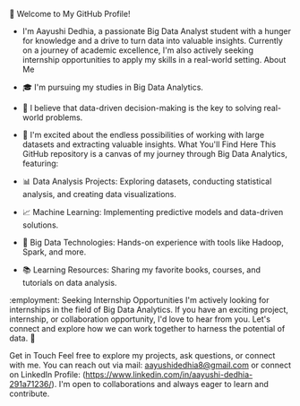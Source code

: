 👋 Welcome to My GitHub Profile!
- I'm Aayushi Dedhia, a passionate Big Data Analyst student with a hunger for knowledge and a drive to turn data into valuable insights. Currently on a journey of academic excellence, I'm also actively seeking internship opportunities to apply my skills in a real-world setting.
 About Me
- 🎓 I'm pursuing my studies in Big Data Analytics.
- 🌟 I believe that data-driven decision-making is the key to solving real-world problems.
- 💼 I'm excited about the endless possibilities of working with large datasets and extracting valuable insights.
What You'll Find Here
This GitHub repository is a canvas of my journey through Big Data Analytics, featuring:

- 📊 Data Analysis Projects: Exploring datasets, conducting statistical analysis, and creating data visualizations.
- 📈 Machine Learning: Implementing predictive models and data-driven solutions.
- 📡 Big Data Technologies: Hands-on experience with tools like Hadoop, Spark, and more.
- 📚 Learning Resources: Sharing my favorite books, courses, and tutorials on data analysis.

 :employment: Seeking Internship Opportunities
I'm actively looking for internships in the field of Big Data Analytics. If you have an exciting project, internship, or collaboration opportunity, I'd love to hear from you. Let's connect and explore how we can work together to harness the potential of data. 🚀

Get in Touch
Feel free to explore my projects, ask questions, or connect with me. You can reach out via mail: aayushidedhia8@gmail.com or connect on LinkedIn Profile: (https://www.linkedin.com/in/aayushi-dedhia-291a71236/). I'm open to collaborations and always eager to learn and contribute.
